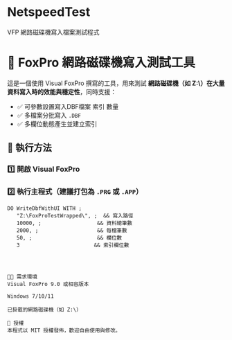 # NetspeedTest
VFP 網路磁碟機寫入檔案測試程式

# 🧪 FoxPro 網路磁碟機寫入測試工具

這是一個使用 Visual FoxPro 撰寫的工具，用來測試 **網路磁碟機（如 Z:\）在大量資料寫入時的效能與穩定性**，同時支援：

- ✅ 可參數設置寫入DBF檔案 索引 數量
- ✅ 多檔案分批寫入 `.DBF`
- ✅ 多欄位動態產生並建立索引




## 🚀 執行方法

### 1️⃣ 開啟 Visual FoxPro

### 2️⃣ 執行主程式（建議打包為 `.PRG` 或 `.APP`）

```foxpro
DO WriteDbfWithUI WITH ;
   "Z:\FoxProTestWrapped\", ;  && 寫入路徑
   10000, ;                  && 資料總筆數
   2000, ;                   && 每檔筆數
   50, ;                     && 欄位數
   3                        && 索引欄位數




🧑‍💻 需求環境
Visual FoxPro 9.0 或相容版本

Windows 7/10/11

已掛載的網路磁碟機（如 Z:\）

📝 授權
本程式以 MIT 授權發佈，歡迎自由使用與修改。
